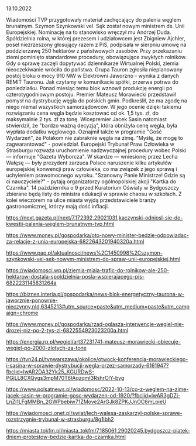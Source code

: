 13.10.2022

Wiadomości TVP przygotowały materiał zachęcający do palenia węglem brunatnym. Szymon Szynkowski vel. Sęk został nowym ministrem ds. Unii Europejskiej. Nominację na to stanowisko wręczył mu Andrzej Duda. Spółdzielnia rolna, w której prezesem i udziałowcem jest Zbigniew Ajchler, poseł niezrzeszony głosujący razem z PiS, podpisała w sierpniu umowę na poddzierżawę 250 hektarów z państwowych zasobów. Przy przekazaniu ziemi pominięto standardowe procedury, obowiązujące zwykłych rolników. Gdy o sprawę zaczęli dopytywać dziennikarze Wirtualnej Polski, ziemia nieoczekiwanie wróciła do państwa. Grupa Tauron zgłosiła nieplanowany postój bloku o mocy 910 MW w Elektrowni Jaworzno - wynika z danych REMIT Tauronu. Jak czytamy w komunikacie spółki, przerwa potrwa do poniedziałku. Ponad miesiąc temu blok wznowił produkcję energii po czterotygodniowym postoju. Premier Mateusz Morawiecki przedstawił pomysł na dystrybucję węgla do polskich gmin. Podkreślił, że ma zgodę na niego niemal wszystkich samorządowców. W jego ocenie dzięki takiemu rozwiązaniu cena węgla będzie kosztować od ok. 1,5 tys. zł, do maksymalnie 2 tys. zł za tonę. Wicepremier Jacek Sasin natomiast stwierdził, że "bardzo ważną decyzją", która obniżyła cenę węgla, była wypłata dodatku węglowego. Oznajmił także w programie "Gość Wydarzeń", że Polakom nie zabraknie węgla na zimę. "Myślę, że mogę to zagwarantować" - powiedział. Europejski Trybunał Praw Człowieka w Strasburgu rozważa uruchomienie nadzwyczajnej procedury wobec Polski — informuje "Gazeta Wyborcza". W skardze — wniesionej przez Lecha Wałęsę — były prezydent zarzuca Polsce naruszenie kilku artykułów europejskiej konwencji praw człowieka, co ma związek z jego sprawą i uchyleniem prawomocnego wyroku. "Szanowny Panie Ministrze! Gdzie są ci nauczyciele?" - pytają organizatorzy ogólnopolskiej akcji "Kartka do Czarnka". 14 października o 9 przed Kuratorium Oświaty w Bydgoszczy zbierane będą listy do ministra edukacji w sprawie chaosu w szkołach. Z kolei wieczorem na ulice miasta wyjdą przedstawiciele branży gastronomicznej, którzy mają dość inflacji.

https://next.gazeta.pl/next/7,172392,29021031,kaczynski-odniosl-sie-do-kwestii-palenia-weglem-brunatnym-tvp.html

https://www.money.pl/gospodarka/oto-nowy-minister-bedzie-odpowiadac-za-relacje-z-unia-europejska-6822643201940320a.html

https://www.pap.pl/aktualnosci/news%2C1450998%2Cszymon-szynkowski-vel-sek-nowym-ministrem-do-spraw-unii-europejskiej.html

https://wiadomosci.wp.pl/ziemia-miala-trafic-do-rolnikow-ale-250-hektarow-dostala-spoldzielnia-posla-wspierajacego-pis-6822231145831264a

https://biznes.interia.pl/gospodarka/news-blok-energetyczny-taurona-w-jaworznie-ponownie-nieczynny,nId,6345213#utm_source=paste&utm_medium=paste&utm_campaign=chrome

https://www.money.pl/gospodarka/rzad-oglasza-interwencje-wegiel-nie-drozej-niz-po-2-tys-zl-6822554923023200a.html

https://energia.rp.pl/wegiel/art37231741-mateusz-morawiecki-obiecuje-wegiel-po-2000-zlotych-za-tone

https://tvn24.pl/tvnwarszawa/okolice/otwock-konferencja-morawieckiego-i-sasina-w-sprawie-dystrybucji-wegla-przez-samorzady-6161947?fbclid=IwAR2DA32Yk25_KGURDwS-PGjLL8CXQyqs3mpM70T6IAqzqmI3RshrOlY-byg

https://www.polsatnews.pl/wiadomosc/2022-10-13/co-z-weglem-na-zime-jacek-sasin-w-programie-gosc-wydarzen-od-1920/?fbclid=IwAR3gDZi-LnZi1LFgMMBn_2GWPbebiw71ZMove2ArGJk8ZPKJJnOC6mLpieU

https://wiadomosci.onet.pl/swiat/lech-walesa-zaskarzyl-polske-sprawe-rozstrzygnie-trybunal-w-strasburgu/8g1lbh2

https://miasta.tokfm.pl/miasta_tokfm/7,185061,29020245,bydgoszcz-piatek-dniem-protestow-bedzie-kartka-do-czarnka.html